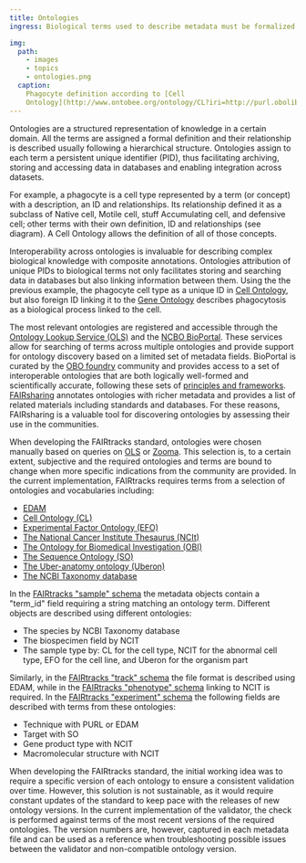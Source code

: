 ```yaml
---
title: Ontologies
ingress: Biological terms used to describe metadata must be formalized

img:
  path:
    - images
    - topics
    - ontologies.png
  caption:
    Phagocyte definition according to [Cell
    Ontology](http://www.ontobee.org/ontology/CL?iri=http://purl.obolibrary.org/obo/CL_0000234).
---
```


Ontologies are a structured representation of knowledge in a certain domain. All the terms are
assigned a formal definition and their relationship is described usually following a hierarchical
structure. Ontologies assign to each term a persistent unique identifier (PID), thus facilitating
archiving, storing and accessing data in databases and enabling integration across datasets.

For example, a phagocyte is a cell type represented by a term (or concept) with a description, an ID
and relationships. Its relationship defined it as a subclass of Native cell, Motile cell, stuff
Accumulating cell, and defensive cell; other terms with their own definition, ID and relationships
(see diagram). A Cell Ontology allows the definition of all of those concepts.

Interoperability across ontologies is invaluable for describing complex biological knowledge with
composite annotations. Ontologies attribution of unique PIDs to biological terms not only
facilitates storing and searching data in databases but also linking information between them. Using
the the previous example, the phagocyte cell type as a unique ID in
[Cell Ontology](https://obofoundry.org/ontology/cl.html), but also foreign ID linking it to the
[Gene Ontology](http://geneontology.org) describes phagocytosis as a biological process linked to
the cell.

The most relevant ontologies are registered and accessible through the
[Ontology Lookup Service (OLS)](https://www.ebi.ac.uk/ols/index) and the
[NCBO BioPortal](https://bioportal.bioontology.org/). These services allow for searching of terms
across multiple ontologies and provide support for ontology discovery based on a limited set of
metadata fields. BioPortal is curated by the [OBO foundry](https://obofoundry.org) community and
provides access to a set of interoperable ontologies that are both logically well-formed and
scientifically accurate, following these sets of
[principles and frameworks](https://obofoundry.org/principles/fp-000-summary.html).
[FAIRsharing](https://fairsharing.org/) annotates ontologies with richer metadata and provides a
list of related materials including standards and databases. For these reasons, FAIRsharing is a
valuable tool for discovering ontologies by assessing their use in the communities.

When developing the FAIRtracks standard, ontologies were chosen manually based on queries on
[OLS](https://www.ebi.ac.uk/ols/index) or [Zooma](https://www.ebi.ac.uk/spot/zooma/). This selection
is, to a certain extent, subjective and the required ontologies and terms are bound to change when
more specific indications from the community are provided. In the current implementation, FAIRtracks
requires terms from a selection of ontologies and vocabularies including:

- [EDAM](https://edamontology.org/page)
- [Cell Ontology (CL)](https://obofoundry.org/ontology/cl.html)
- [Experimental Factor Ontology (EFO)](https://www.ebi.ac.uk/efo/)
- [The National Cancer Institute Thesaurus (NCIt)](https://ncithesaurus.nci.nih.gov/ncitbrowser/)
- [The Ontology for Biomedical Investigation (OBI)](http://obi-ontology.org/)
- [The Sequence Ontology (SO)](http://www.sequenceontology.org/)
- [The Uber-anatomy ontology (Uberon)](https://www.ebi.ac.uk/ols/ontologies/uberon)
- [The NCBI Taxonomy database](https://www.ncbi.nlm.nih.gov/taxonomy)

In the
[FAIRtracks "sample" schema](https://github.com/fairtracks/fairtracks_standard/blob/master/json/schema/fairtracks_sample.schema.json)
the metadata objects contain a "term_id" field requiring a string matching an ontology term.
Different objects are described using different ontologies:

- The species by NCBI Taxonomy database
- The biospecimen field by NCIT
- The sample type by: CL for the cell type, NCIT for the abnormal cell type, EFO for the cell line,
  and Uberon for the organism part

Similarly, in the
[FAIRtracks "track" schema](https://github.com/fairtracks/fairtracks_standard/blob/master/json/schema/fairtracks_track.schema.json)
the file format is described using EDAM, while in the
[FAIRtracks "phenotype" schema](https://github.com/fairtracks/fairtracks_standard/blob/master/json/schema/fairtracks_phenotype.schema.json)
linking to NCIT is required. In the
[FAIRtracks "experiment" schema](https://github.com/fairtracks/fairtracks_standard/blob/master/json/schema/fairtracks_experiment.schema.json)
the following fields are described with terms from these ontologies:

- Technique with PURL or EDAM
- Target with SO
- Gene product type with NCIT
- Macromolecular structure with NCIT

When developing the FAIRtracks standard, the initial working idea was to require a specific version
of each ontology to ensure a consistent validation over time. However, this solution is not
sustainable, as it would require constant updates of the standard to keep pace with the releases of
new ontology versions. In the current implementation of the validator, the check is performed
against terms of the most recent versions of the required ontologies. The version numbers are,
however, captured in each metadata file and can be used as a reference when troubleshooting possible
issues between the validator and non-compatible ontology version.
